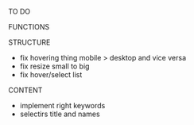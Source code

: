 
TO DO

FUNCTIONS



STRUCTURE
- fix hovering thing mobile > desktop and vice versa
- fix resize small to big
- fix hover/select list



CONTENT
- implement right keywords
- selectirs title and names


